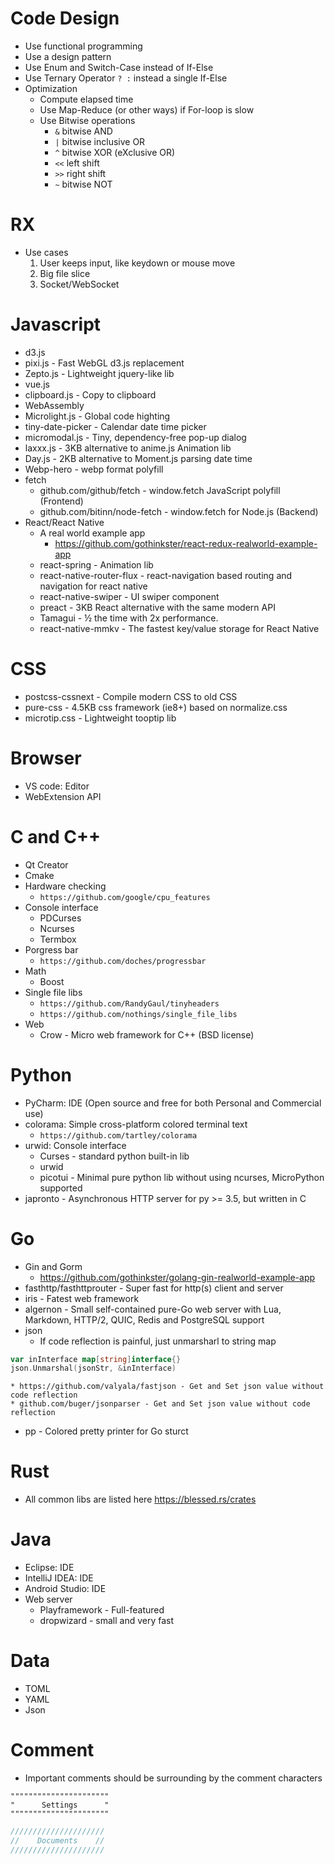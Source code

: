 Code Design
=====
* Use functional programming
* Use a design pattern
* Use Enum and Switch-Case instead of If-Else
* Use Ternary Operator `? :` instead a single If-Else
* Optimization
    * Compute elapsed time
    * Use Map-Reduce (or other ways) if For-loop is slow
    * Use Bitwise operations
        * `&`   bitwise AND
        * `|`   bitwise inclusive OR
        * `^`   bitwise XOR (eXclusive OR)
        * `<<`  left shift
        * `>>`  right shift
        * `~`   bitwise NOT

RX
=====
* Use cases
    1. User keeps input, like keydown or mouse move
    2. Big file slice
    3. Socket/WebSocket

Javascript
=====
* d3.js
* pixi.js - Fast WebGL d3.js replacement
* Zepto.js - Lightweight jquery-like lib
* vue.js
* clipboard.js - Copy to clipboard
* WebAssembly
* Microlight.js - Global code highting
* tiny-date-picker - Calendar date time picker
* micromodal.js - Tiny, dependency-free pop-up dialog
* laxxx.js - 3KB alternative to anime.js Animation lib
* Day.js - 2KB alternative to Moment.js parsing date time
* Webp-hero - webp format polyfill
* fetch
    * github.com/github/fetch - window.fetch JavaScript polyfill (Frontend)
    * github.com/bitinn/node-fetch - window.fetch for Node.js (Backend)
* React/React Native
    * A real world example app
        * https://github.com/gothinkster/react-redux-realworld-example-app
    * react-spring - Animation lib
    * react-native-router-flux - react-navigation based routing and navigation for react native
    * react-native-swiper - UI swiper component
    * preact - 3KB React alternative with the same modern API
    * Tamagui - ½ the time with 2x performance.
    * react-native-mmkv - The fastest key/value storage for React Native

CSS
=====
* postcss-cssnext - Compile modern CSS to old CSS
* pure-css - 4.5KB css framework (ie8+) based on normalize.css
* microtip.css - Lightweight tooptip lib

Browser
=====
* VS code: Editor
* WebExtension API

C and C++
=====
* Qt Creator
* Cmake
* Hardware checking
    * `https://github.com/google/cpu_features`
* Console interface
    * PDCurses
    * Ncurses
    * Termbox
* Porgress bar
    * `https://github.com/doches/progressbar`
* Math
    * Boost
* Single file libs
    * `https://github.com/RandyGaul/tinyheaders`
    * `https://github.com/nothings/single_file_libs`
* Web
    * Crow - Micro web framework for C++ (BSD license)

Python
=====
* PyCharm: IDE (Open source and free for both Personal and Commercial use)
* colorama: Simple cross-platform colored terminal text
    * `https://github.com/tartley/colorama`
* urwid: Console interface
    * Curses - standard python built-in lib
    * urwid
    * picotui - Minimal pure python lib without using ncurses, MicroPython supported
* japronto - Asynchronous HTTP server for py >= 3.5, but written in C

Go
=====
* Gin and Gorm
    * https://github.com/gothinkster/golang-gin-realworld-example-app
* fasthttp/fasthttprouter - Super fast for http(s) client and server
* iris - Fatest web framework
* algernon - Small self-contained pure-Go web server with Lua, Markdown, HTTP/2, QUIC, Redis and PostgreSQL support
* json
    * If code reflection is painful, just unmarsharl to string map
```go
var inInterface map[string]interface{}
json.Unmarshal(jsonStr, &inInterface)
```
    * https://github.com/valyala/fastjson - Get and Set json value without code reflection
    * github.com/buger/jsonparser - Get and Set json value without code reflection
* pp - Colored pretty printer for Go sturct

Rust
=====
* All common libs are listed here https://blessed.rs/crates

Java
=====
* Eclipse: IDE
* IntelliJ IDEA: IDE
* Android Studio: IDE
* Web server
    * Playframework - Full-featured
    * dropwizard - small and very fast

Data
=====
* TOML
* YAML
* Json

Comment
=====
* Important comments should be surrounding by the comment characters
```vim
""""""""""""""""""""""
"      Settings      "
""""""""""""""""""""""
```
```c
/////////////////////
//    Documents    //
/////////////////////
```
